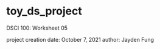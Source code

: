 # toy_ds_project
DSCI 100: Worksheet 05

project creation date: October 7, 2021
author: Jayden Fung

